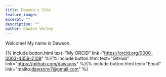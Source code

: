 ```yaml
---
title: Dawson's Site
feature_image: 
excerpt: ""
description: ""
author: Dawson Verley
---
```


Welcome! My name is Dawson.

{% include button.html text="My ORCID" link="https://orcid.org/0000-0003-4359-2109" %}{% include button.html text="GitHub" link="https://github.com/dawsonv" %}{% include button.html text="Email" link="mailto:dawsonv7@gmail.com" %}
